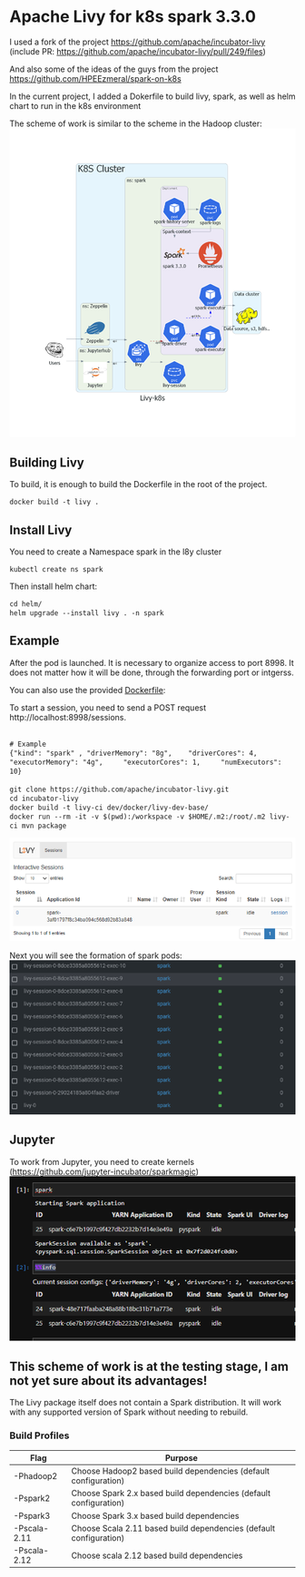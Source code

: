 # Apache Livy for k8s spark 3.3.0

I used a fork of the project https://github.com/apache/incubator-livy (include PR: https://github.com/apache/incubator-livy/pull/249/files)

And also some of the ideas of the guys from the project https://github.com/HPEEzmeral/spark-on-k8s

In the current project, I added a Dokerfile to build livy, spark, as well as helm chart to run in the k8s environment

The scheme of work is similar to the scheme in the Hadoop cluster:
![scheme](images/livy-k8s.png)


## Building Livy

To build, it is enough to build the Dockerfile in the root of the project.
```
docker build -t livy .
```

## Install Livy

You need to create a Namespace spark in the l8y cluster

```
kubectl create ns spark
```

Then install helm chart:
```
cd helm/
helm upgrade --install livy . -n spark
```


## Example
After the pod is launched. It is necessary to organize access to port 8998. It does not matter how it will be done, through the forwarding port or intgerss.

You can also use the provided [Dockerfile](./dev/docker/livy-dev-base/Dockerfile):


To start a session, you need to send a POST request http://localhost:8998/sessions.
```

# Example
{"kind": "spark" , "driverMemory": "8g",    "driverCores": 4,    "executorMemory": "4g",     "executorCores": 1,     "numExecutors": 10}

git clone https://github.com/apache/incubator-livy.git
cd incubator-livy
docker build -t livy-ci dev/docker/livy-dev-base/
docker run --rm -it -v $(pwd):/workspace -v $HOME/.m2:/root/.m2 livy-ci mvn package

```
![scheme](images/livy.png)

Next you will see the formation of spark pods:
![scheme](images/spark-pod.png)

## Jupyter

To work from Jupyter, you need to create kernels (https://github.com/jupyter-incubator/sparkmagic)
![img.png](images/jupyter.png)



## This scheme of work is at the testing stage, I am not yet sure about its advantages!

The Livy package itself does not contain a Spark distribution. It will work with any supported
version of Spark without needing to rebuild.

### Build Profiles

| Flag         | Purpose                                                            |
|--------------|--------------------------------------------------------------------|
| -Phadoop2    | Choose Hadoop2 based build dependencies (default configuration)    |
| -Pspark2     | Choose Spark 2.x based build dependencies (default configuration)  |
| -Pspark3     | Choose Spark 3.x based build dependencies                          |
| -Pscala-2.11 | Choose Scala 2.11 based build dependencies (default configuration) |        
| -Pscala-2.12 | Choose scala 2.12 based build dependencies                         |

